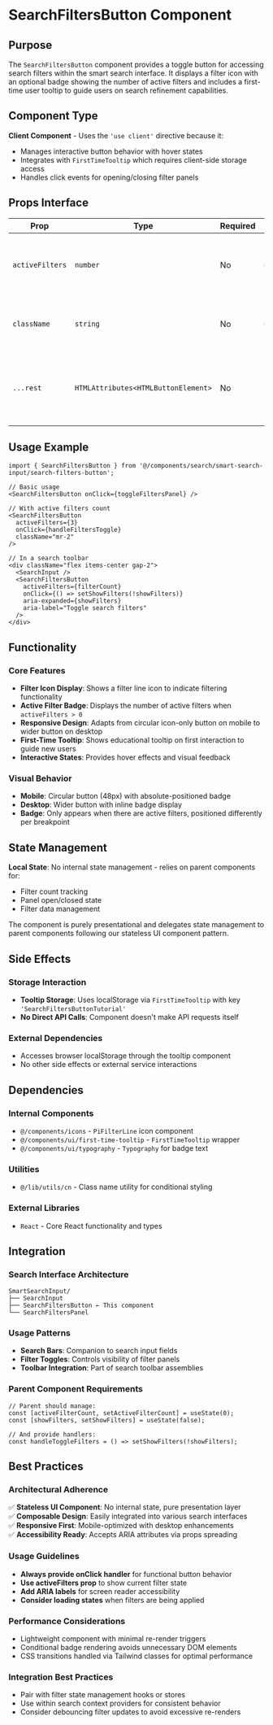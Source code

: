 # SearchFiltersButton Component

## Purpose

The `SearchFiltersButton` component provides a toggle button for accessing search filters within the smart search interface. It displays a filter icon with an optional badge showing the number of active filters and includes a first-time user tooltip to guide users on search refinement capabilities.

## Component Type

**Client Component** - Uses the `'use client'` directive because it:
- Manages interactive button behavior with hover states
- Integrates with `FirstTimeTooltip` which requires client-side storage access
- Handles click events for opening/closing filter panels

## Props Interface

| Prop | Type | Required | Default | Description |
|------|------|----------|---------|-------------|
| `activeFilters` | `number` | No | `undefined` | Number of currently active filters to display in the badge |
| `className` | `string` | No | `undefined` | Additional CSS classes to apply to the button |
| `...rest` | `HTMLAttributes<HTMLButtonElement>` | No | - | Standard HTML button attributes (onClick, disabled, etc.) |

## Usage Example

```tsx
import { SearchFiltersButton } from '@/components/search/smart-search-input/search-filters-button';

// Basic usage
<SearchFiltersButton onClick={toggleFiltersPanel} />

// With active filters count
<SearchFiltersButton 
  activeFilters={3}
  onClick={handleFiltersToggle}
  className="mr-2"
/>

// In a search toolbar
<div className="flex items-center gap-2">
  <SearchInput />
  <SearchFiltersButton 
    activeFilters={filterCount}
    onClick={() => setShowFilters(!showFilters)}
    aria-expanded={showFilters}
    aria-label="Toggle search filters"
  />
</div>
```

## Functionality

### Core Features
- **Filter Icon Display**: Shows a filter line icon to indicate filtering functionality
- **Active Filter Badge**: Displays the number of active filters when `activeFilters > 0`
- **Responsive Design**: Adapts from circular icon-only button on mobile to wider button on desktop
- **First-Time Tooltip**: Shows educational tooltip on first interaction to guide new users
- **Interactive States**: Provides hover effects and visual feedback

### Visual Behavior
- **Mobile**: Circular button (48px) with absolute-positioned badge
- **Desktop**: Wider button with inline badge display
- **Badge**: Only appears when there are active filters, positioned differently per breakpoint

## State Management

**Local State**: No internal state management - relies on parent components for:
- Filter count tracking
- Panel open/closed state
- Filter data management

The component is purely presentational and delegates state management to parent components following our stateless UI component pattern.

## Side Effects

### Storage Interaction
- **Tooltip Storage**: Uses localStorage via `FirstTimeTooltip` with key `'SearchFiltersButtonTutorial'`
- **No Direct API Calls**: Component doesn't make API requests itself

### External Dependencies
- Accesses browser localStorage through the tooltip component
- No other side effects or external service interactions

## Dependencies

### Internal Components
- `@/components/icons` - `PiFilterLine` icon component
- `@/components/ui/first-time-tooltip` - `FirstTimeTooltip` wrapper
- `@/components/ui/typography` - `Typography` for badge text

### Utilities
- `@/lib/utils/cn` - Class name utility for conditional styling

### External Libraries
- `React` - Core React functionality and types

## Integration

### Search Interface Architecture
```
SmartSearchInput/
├── SearchInput
├── SearchFiltersButton ← This component
└── SearchFiltersPanel
```

### Usage Patterns
- **Search Bars**: Companion to search input fields
- **Filter Toggles**: Controls visibility of filter panels
- **Toolbar Integration**: Part of search toolbar assemblies

### Parent Component Requirements
```tsx
// Parent should manage:
const [activeFilterCount, setActiveFilterCount] = useState(0);
const [showFilters, setShowFilters] = useState(false);

// And provide handlers:
const handleToggleFilters = () => setShowFilters(!showFilters);
```

## Best Practices

### Architectural Adherence
✅ **Stateless UI Component**: No internal state, pure presentation layer  
✅ **Composable Design**: Easily integrated into various search interfaces  
✅ **Responsive First**: Mobile-optimized with desktop enhancements  
✅ **Accessibility Ready**: Accepts ARIA attributes via props spreading  

### Usage Guidelines
- **Always provide onClick handler** for functional button behavior
- **Use activeFilters prop** to show current filter state
- **Add ARIA labels** for screen reader accessibility
- **Consider loading states** when filters are being applied

### Performance Considerations
- Lightweight component with minimal re-render triggers
- Conditional badge rendering avoids unnecessary DOM elements
- CSS transitions handled via Tailwind classes for optimal performance

### Integration Best Practices
- Pair with filter state management hooks or stores
- Use within search context providers for consistent behavior
- Consider debouncing filter updates to avoid excessive re-renders